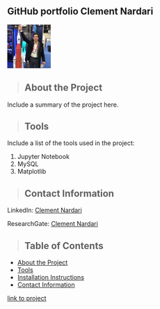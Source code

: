 ## GitHub portfolio Clement Nardari

<img src= "SAE_NASA_croped.jpeg" width='100'/>

<a class="anchor" id="about the project"></a>
>## About the Project
Include a summary of the project here.

<a class="anchor" id="tools"></a>
>## Tools
Include a list of the tools used in the project:
1. Jupyter Notebook
2. MySQL
3. Matplotlib

<a class="anchor" id="contact"></a>
>## Contact Information
LinkedIn: [Clement Nardari](https://www.linkedin.com/in/clement-nardari/)

ResearchGate: [Clement Nardari](https://www.researchgate.net/profile/Clement-Nardari-2)


>## Table of Contents
* [About the Project](#about_the_project)
* [Tools](#tools)
* [Installation Instructions](#installation_instructions)
* [Contact Information](#contact)

<a href="http://clementnardari.github.io/hello"> link to project </a>
